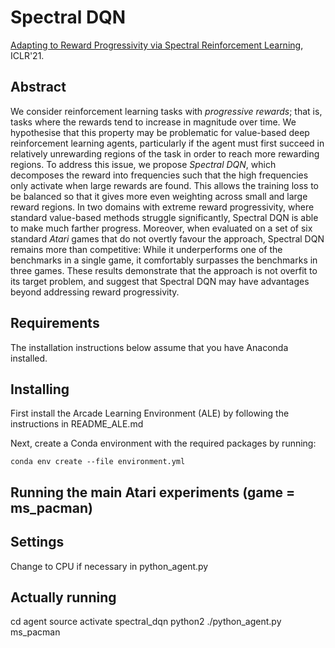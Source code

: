 # Spectral DQN

[Adapting to Reward Progressivity via Spectral Reinforcement Learning](https://openreview.net/forum?id=dyjPVUc2KB), ICLR'21.

## Abstract

We consider reinforcement learning tasks with *progressive rewards*; that is, tasks where the rewards tend to increase in magnitude over time. We hypothesise that this property may be problematic for value-based deep reinforcement learning agents, particularly if the agent must first succeed in relatively unrewarding regions of the task in order to reach more rewarding regions. To address this issue, we propose *Spectral DQN*, which decomposes the reward into frequencies such that the high frequencies only activate when large rewards are found. This allows the training loss to be balanced so that it gives more even weighting across small and large reward regions. In two domains with extreme reward progressivity, where standard value-based methods struggle significantly, Spectral DQN is able to make much farther progress. Moreover, when evaluated on a set of six standard *Atari* games that do not overtly favour the approach, Spectral DQN remains more than competitive: While it underperforms one of the benchmarks in a single game, it comfortably surpasses the benchmarks in three games. These results demonstrate that the approach is not overfit to its target problem, and suggest that Spectral DQN may have advantages beyond addressing reward progressivity.

## Requirements

The installation instructions below assume that you have Anaconda installed.

## Installing
First install the Arcade Learning Environment (ALE) by following the instructions in README_ALE.md

Next, create a Conda environment with the required packages by running:
```console
conda env create --file environment.yml
```

## Running the main Atari experiments (game = ms_pacman)

## Settings

Change to CPU if necessary in python_agent.py

## Actually running
cd agent
source activate spectral_dqn
python2 ./python_agent.py ms_pacman

